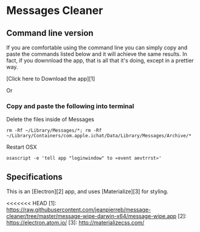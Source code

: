 # Messages Cleaner

## Command line version

If you are comfortable using the command line you can simply copy and paste the commands listed below and it will achieve the same results. In fact, if you downnload the app, that is all that it's doing, except in a prettier way.

[Click here to Download the app][1]

Or

### Copy and paste the following into terminal 

Delete the files inside of Messages

`rm -Rf ~/Library/Messages/*; rm -Rf ~/Library/Containers/com.apple.ichat/Data/Library/Messages/Archive/*`

Restart OSX

`osascript -e 'tell app "loginwindow" to «event aevtrrst»'`

## Specifications

This is an [Electron][2] app, and uses [Materialize][3] for styling.

<<<<<<< HEAD
[1]: https://raw.githubusercontent.com/jeanpierreb/message-cleaner/tree/master/message-wipe-darwin-x64/message-wipe.app
[2]: https://electron.atom.io/
[3]: http://materializecss.com/
